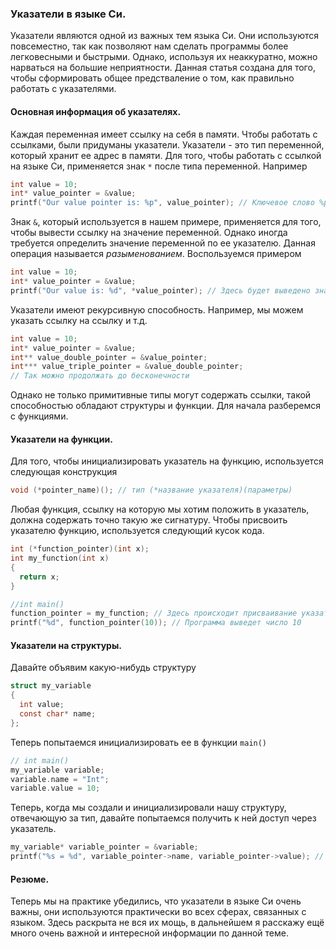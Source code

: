 ### Указатели в языке Си.
Указатели являются одной из важных тем языка Си. Они используются повсеместно, так как позволяют нам сделать программы более легковесными и быстрыми. Однако, используя их неаккуратно, можно нарваться на большие неприятности. Данная статья создана для того, чтобы сформировать общее предстваление о том, как правильно работать с указателями.
#### Основная информация об указателях.
Каждая переменная имеет ссылку на себя в памяти. Чтобы работать с ссылками, были придуманы указатели. Указатели - это тип переменной, который хранит ее адрес в памяти.
Для того, чтобы работать с ссылкой на языке Си, применяется знак `*` после типа переменной. Например
```c
int value = 10;
int* value_pointer = &value;
printf("Our value pointer is: %p", value_pointer); // Ключевое слово %p используется для того, чтобы вывести адрес
```
Знак `&`, который используется в нашем примере, применяется для того, чтобы вывести ссылку на значение переменной.
Однако иногда требуется определить значение переменной по ее указателю. Данная операция называется *разыменованием*. Воспользуемся примером
```c
int value = 10;
int* value_pointer = &value;
printf("Our value is: %d", *value_pointer); // Здесь будет выведено значение переменной, которое хранится по ссылке
```
Указатели имеют рекурсивную способность. Например, мы можем указать ссылку на ссылку и т.д.
```c
int value = 10;
int* value_pointer = &value;
int** value_double_pointer = &value_pointer;
int*** value_triple_pointer = &value_double_pointer;
// Так можно продолжать до бесконечности
```
Однако не только примитивные типы могут содержать ссылки, такой способностью обладают структуры и функции. Для начала разберемся с функциями.

#### Указатели на функции.
Для того, чтобы инициализировать указатель на функцию, используется следующая конструкция
```c
void (*pointer_name)(); // тип (*название указателя)(параметры)
```
Любая функция, ссылку на которую мы хотим положить в указатель, должна содержать точно такую же сигнатуру. Чтобы присвоить указателю функцию, используется следующий кусок кода.
```c
int (*function_pointer)(int x);
int my_function(int x)
{
  return x;
}

//int main()
function_pointer = my_function; // Здесь происходит присваивание указателю функции
printf("%d", function_pointer(10)); // Программа выведет число 10
```

#### Указатели на структуры.
Давайте объявим какую-нибудь структуру
```c
struct my_variable
{
  int value;
  const char* name;
};
```
Теперь попытаемся инициализировать ее в функции `main()`
```c
// int main()
my_variable variable;
variable.name = "Int";
variable.value = 10;
```
Теперь, когда мы создали и инициализировали нашу структуру, отвечающую за тип, давайте попытаемся получить к ней доступ через указатель.
```c
my_variable* variable_pointer = &variable;
printf("%s = %d", variable_pointer->name, variable_pointer->value); // Программа выведет: Int = 120
```

#### Резюме.
Теперь мы на практике убедились, что указатели в языке Си очень важны, они используются практически во всех сферах, связанных с языком. Здесь раскрыта не вся их мощь, в дальнейшем я расскажу ещё много очень важной и интересной информации по данной теме.
